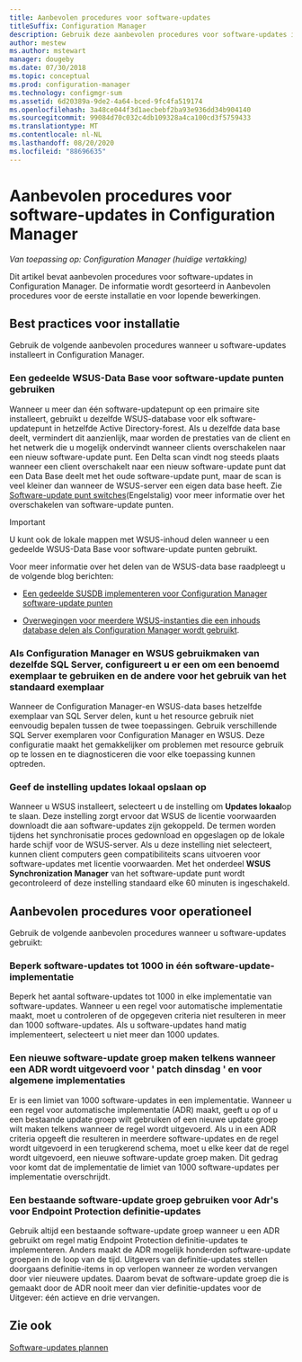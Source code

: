 ```yaml
---
title: Aanbevolen procedures voor software-updates
titleSuffix: Configuration Manager
description: Gebruik deze aanbevolen procedures voor software-updates in Configuration Manager.
author: mestew
ms.author: mstewart
manager: dougeby
ms.date: 07/30/2018
ms.topic: conceptual
ms.prod: configuration-manager
ms.technology: configmgr-sum
ms.assetid: 6d20389a-9de2-4a64-bced-9fc4fa519174
ms.openlocfilehash: 3a48ce044f3d1aecbebf2ba93e936dd34b904140
ms.sourcegitcommit: 99084d70c032c4db109328a4ca100cd3f5759433
ms.translationtype: MT
ms.contentlocale: nl-NL
ms.lasthandoff: 08/20/2020
ms.locfileid: "88696635"
---
```

# <a name="best-practices-for-software-updates-in-configuration-manager"></a>Aanbevolen procedures voor software-updates in Configuration Manager

*Van toepassing op: Configuration Manager (huidige vertakking)*

Dit artikel bevat aanbevolen procedures voor software-updates in Configuration Manager. De informatie wordt gesorteerd in Aanbevolen procedures voor de eerste installatie en voor lopende bewerkingen.  



## <a name="installation-best-practices"></a><a name="bkmk_install"></a> Best practices voor installatie  

Gebruik de volgende aanbevolen procedures wanneer u software-updates installeert in Configuration Manager.  


### <a name="use-a-shared-wsus-database-for-software-update-points"></a><a name="bkmk_shared-susdb"></a> Een gedeelde WSUS-Data Base voor software-update punten gebruiken  

Wanneer u meer dan één software-updatepunt op een primaire site installeert, gebruikt u dezelfde WSUS-database voor elk software-updatepunt in hetzelfde Active Directory-forest. Als u dezelfde data base deelt, vermindert dit aanzienlijk, maar worden de prestaties van de client en het netwerk die u mogelijk ondervindt wanneer clients overschakelen naar een nieuw software-update punt. Een Delta scan vindt nog steeds plaats wanneer een client overschakelt naar een nieuw software-update punt dat een Data Base deelt met het oude software-update punt, maar de scan is veel kleiner dan wanneer de WSUS-server een eigen data base heeft. Zie [Software-update punt switches](plan-for-software-updates.md#BKMK_SUPSwitching)(Engelstalig) voor meer informatie over het overschakelen van software-update punten.  

> [!IMPORTANT]  
>  U kunt ook de lokale mappen met WSUS-inhoud delen wanneer u een gedeelde WSUS-Data Base voor software-update punten gebruikt.  

Voor meer informatie over het delen van de WSUS-data base raadpleegt u de volgende blog berichten:  

- [Een gedeelde SUSDB implementeren voor Configuration Manager software-update punten](https://techcommunity.microsoft.com/t5/Configuration-Manager-Archive/How-to-implement-a-shared-SUSDB-for-Configuration-Manager/ba-p/274103)  

- [Overwegingen voor meerdere WSUS-instanties die een inhouds database delen als Configuration Manager wordt gebruikt](/archive/blogs/wsus/considerations-for-multiple-wsus-instances-sharing-a-content-database-when-using-system-center-configuration-manager-but-without-network-load-balancing-nlb).


### <a name="when-configuration-manager-and-wsus-use-the-same-sql-server-configure-one-to-use-a-named-instance-and-the-other-to-use-the-default-instance"></a><a name="bkmk_sql-instance"></a> Als Configuration Manager en WSUS gebruikmaken van dezelfde SQL Server, configureert u er een om een benoemd exemplaar te gebruiken en de andere voor het gebruik van het standaard exemplaar  

Wanneer de Configuration Manager-en WSUS-data bases hetzelfde exemplaar van SQL Server delen, kunt u het resource gebruik niet eenvoudig bepalen tussen de twee toepassingen. Gebruik verschillende SQL Server exemplaren voor Configuration Manager en WSUS. Deze configuratie maakt het gemakkelijker om problemen met resource gebruik op te lossen en te diagnosticeren die voor elke toepassing kunnen optreden.  


### <a name="specify-the-store-updates-locally-setting"></a><a name="bkmk_store-local"></a> Geef de instelling updates lokaal opslaan op  

Wanneer u WSUS installeert, selecteert u de instelling om **Updates lokaal**op te slaan. Deze instelling zorgt ervoor dat WSUS de licentie voorwaarden downloadt die aan software-updates zijn gekoppeld. De termen worden tijdens het synchronisatie proces gedownload en opgeslagen op de lokale harde schijf voor de WSUS-server. Als u deze instelling niet selecteert, kunnen client computers geen compatibiliteits scans uitvoeren voor software-updates met licentie voorwaarden. Met het onderdeel **WSUS Synchronization Manager** van het software-update punt wordt gecontroleerd of deze instelling standaard elke 60 minuten is ingeschakeld.  



## <a name="operational-best-practices"></a><a name="bkmk_operation"></a> Aanbevolen procedures voor operationeel  

Gebruik de volgende aanbevolen procedures wanneer u software-updates gebruikt:  


### <a name="limit-software-updates-to-1000-in-a-single-software-update-deployment"></a><a name="bkmk_object-limit"></a> Beperk software-updates tot 1000 in één software-update-implementatie  

Beperk het aantal software-updates tot 1000 in elke implementatie van software-updates. Wanneer u een regel voor automatische implementatie maakt, moet u controleren of de opgegeven criteria niet resulteren in meer dan 1000 software-updates. Als u software-updates hand matig implementeert, selecteert u niet meer dan 1000 updates.  


### <a name="create-a-new-software-update-group-each-time-an-adr-runs-for-patch-tuesday-and-for-general-deployments"></a><a name="bkmk_new-group"></a> Een nieuwe software-update groep maken telkens wanneer een ADR wordt uitgevoerd voor ' patch dinsdag ' en voor algemene implementaties  

Er is een limiet van 1000 software-updates in een implementatie. Wanneer u een regel voor automatische implementatie (ADR) maakt, geeft u op of u een bestaande update groep wilt gebruiken of een nieuwe update groep wilt maken telkens wanneer de regel wordt uitgevoerd. Als u in een ADR criteria opgeeft die resulteren in meerdere software-updates en de regel wordt uitgevoerd in een terugkerend schema, moet u elke keer dat de regel wordt uitgevoerd, een nieuwe software-update groep maken. Dit gedrag voor komt dat de implementatie de limiet van 1000 software-updates per implementatie overschrijdt.  


### <a name="use-an-existing-software-update-group-for-adrs-for-endpoint-protection-definition-updates"></a><a name="bkmk_same-group"></a> Een bestaande software-update groep gebruiken voor Adr's voor Endpoint Protection definitie-updates  

Gebruik altijd een bestaande software-update groep wanneer u een ADR gebruikt om regel matig Endpoint Protection definitie-updates te implementeren. Anders maakt de ADR mogelijk honderden software-update groepen in de loop van de tijd. Uitgevers van definitie-updates stellen doorgaans definitie-items in op verlopen wanneer ze worden vervangen door vier nieuwere updates. Daarom bevat de software-update groep die is gemaakt door de ADR nooit meer dan vier definitie-updates voor de Uitgever: één actieve en drie vervangen.  



## <a name="see-also"></a>Zie ook  
 [Software-updates plannen](plan-for-software-updates.md)